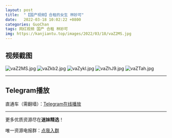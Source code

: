 ```yaml
---
layout: post
title:  "【国产视频】合租的女生 林妙可"
date:   2022-03-18 10:02:22 +0800
categories: GuoChan
tags: 网红视频 国产 合租 林妙可
img: https://kanjiantu.top/images/2022/03/18/vaZ2MS.jpg
---
```



## 视频截图

![vaZ2MS.jpg](https://kanjiantu.top/images/2022/03/18/vaZ2MS.jpg)
![vaZkb2.jpg](https://kanjiantu.top/images/2022/03/18/vaZkb2.jpg)
![vaZykI.jpg](https://kanjiantu.top/images/2022/03/18/vaZykI.jpg)
![vaZhJ9.jpg](https://kanjiantu.top/images/2022/03/18/vaZhJ9.jpg)
![vaZTah.jpg](https://kanjiantu.top/images/2022/03/18/vaZTah.jpg)

* * *
## Telegram播放

直通车（需翻墙）：[Telegram在线播放](https://t.me/mimeijingxuan/194)

* * *
更多优质资源尽在**迷妹精选**！

唯一资源电报群：[点我入群](https://t.me/mimeijingxuan)


